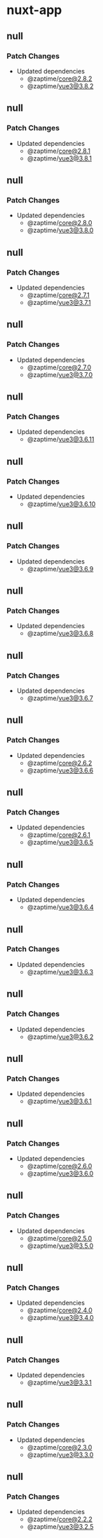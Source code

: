 # nuxt-app

## null

### Patch Changes

- Updated dependencies
  - @zaptime/core@2.8.2
  - @zaptime/vue3@3.8.2

## null

### Patch Changes

- Updated dependencies
  - @zaptime/core@2.8.1
  - @zaptime/vue3@3.8.1

## null

### Patch Changes

- Updated dependencies
  - @zaptime/core@2.8.0
  - @zaptime/vue3@3.8.0

## null

### Patch Changes

- Updated dependencies
  - @zaptime/core@2.7.1
  - @zaptime/vue3@3.7.1

## null

### Patch Changes

- Updated dependencies
  - @zaptime/core@2.7.0
  - @zaptime/vue3@3.7.0

## null

### Patch Changes

- Updated dependencies
  - @zaptime/vue3@3.6.11

## null

### Patch Changes

- Updated dependencies
  - @zaptime/vue3@3.6.10

## null

### Patch Changes

- Updated dependencies
  - @zaptime/vue3@3.6.9

## null

### Patch Changes

- Updated dependencies
  - @zaptime/vue3@3.6.8

## null

### Patch Changes

- Updated dependencies
  - @zaptime/vue3@3.6.7

## null

### Patch Changes

- Updated dependencies
  - @zaptime/core@2.6.2
  - @zaptime/vue3@3.6.6

## null

### Patch Changes

- Updated dependencies
  - @zaptime/core@2.6.1
  - @zaptime/vue3@3.6.5

## null

### Patch Changes

- Updated dependencies
  - @zaptime/vue3@3.6.4

## null

### Patch Changes

- Updated dependencies
  - @zaptime/vue3@3.6.3

## null

### Patch Changes

- Updated dependencies
  - @zaptime/vue3@3.6.2

## null

### Patch Changes

- Updated dependencies
  - @zaptime/vue3@3.6.1

## null

### Patch Changes

- Updated dependencies
  - @zaptime/core@2.6.0
  - @zaptime/vue3@3.6.0

## null

### Patch Changes

- Updated dependencies
  - @zaptime/core@2.5.0
  - @zaptime/vue3@3.5.0

## null

### Patch Changes

- Updated dependencies
  - @zaptime/core@2.4.0
  - @zaptime/vue3@3.4.0

## null

### Patch Changes

- Updated dependencies
  - @zaptime/vue3@3.3.1

## null

### Patch Changes

- Updated dependencies
  - @zaptime/core@2.3.0
  - @zaptime/vue3@3.3.0

## null

### Patch Changes

- Updated dependencies
  - @zaptime/core@2.2.2
  - @zaptime/vue3@3.2.5
